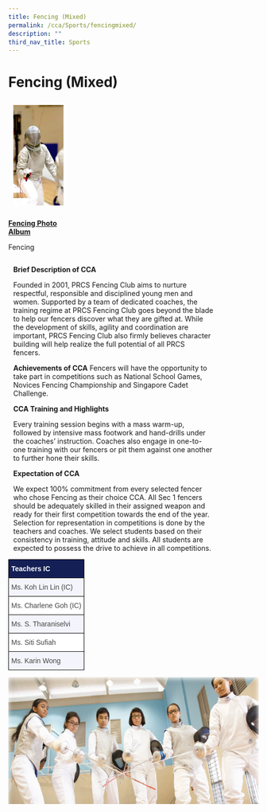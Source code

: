 ```yaml
---
title: Fencing (Mixed)
permalink: /cca/Sports/fencingmixed/
description: ""
third_nav_title: Sports
---
```

<div style="width:100%;"><h1>Fencing (Mixed)</h1></div>

<div style="float:left; width:20%;">
<img src="/images/fencing_1.png" style="width 20%; padding:10px"><p><strong><u>Fencing Photo Album</u></strong></p>
<p>Fencing</p>
</div>

<div style="float:left; width:80%; margin-left:10px;">
<p><strong>Brief Description of CCA</strong></p>
<p>Founded in 2001, PRCS Fencing Club aims to nurture respectful, responsible and disciplined young men and women. Supported by a team of dedicated coaches, the training regime at PRCS Fencing Club goes beyond the blade to help our fencers discover what they are gifted at. While the development of skills, agility and coordination are important, PRCS Fencing Club also firmly believes character building will help realize the full potential of all PRCS fencers.</p>
<strong>Achievements of CCA</strong>
Fencers will have the opportunity to take part in competitions such as National School Games, Novices Fencing Championship and Singapore Cadet Challenge.</p>
<p><strong>CCA Training and Highlights</strong></p>
<p>Every training session begins with a mass warm-up, followed by intensive mass footwork and hand-drills under the coaches&rsquo; instruction. Coaches also engage in one-to-one training with our fencers or pit them against one another to further hone their skills.</p>
<p><strong>Expectation of CCA</strong></p>
<p>We expect 100% commitment from every selected fencer who chose Fencing as their choice CCA. All Sec 1 fencers should be adequately skilled in their assigned weapon and ready for their first competition towards the end of the year. Selection for representation in competitions is done by the teachers and coaches. We select students based on their consistency in training, attitude and skills. All students are expected to possess the drive to achieve in all competitions.
</div>

<div>
<style type="text/css">
.tg  {border-collapse:collapse;border-spacing:0;}
.tg td{border-color:black;border-style:solid;border-width:1px;font-family:Arial, sans-serif;font-size:14px;
  overflow:hidden;padding:10px 5px;word-break:normal;}
.tg th{border-color:black;border-style:solid;border-width:1px;font-family:Arial, sans-serif;font-size:14px;
  font-weight:normal;overflow:hidden;padding:10px 5px;word-break:normal;}
.tg .tg-q5ur{background-color:#141F55;color:#FFF;font-weight:bold;text-align:left;vertical-align:top}
.tg .tg-acva{background-color:#F4F5FC;color:#444;text-align:left;vertical-align:top}
.tg .tg-l7na{background-color:#FFF;color:#444;text-align:left;vertical-align:top}
</style>
<table class="tg">
<thead>
  <tr>
    <th class="tg-q5ur" colspan="5">Teachers IC</th>
  </tr>
</thead>
<tbody>
  <tr>
    <td class="tg-acva" colspan="5">Ms. Koh Lin Lin (IC)</td>
  </tr>
  <tr>
    <td class="tg-l7na" colspan="5">Ms. Charlene Goh (IC)</td>
  </tr>
  <tr>
    <td class="tg-acva" colspan="5">Ms. S. Tharaniselvi</td>
  </tr>
  <tr>
    <td class="tg-l7na" colspan="5">Ms. Siti Sufiah</td>
  </tr>
  <tr>
    <td class="tg-acva" colspan="5">Ms. Karin Wong</td>
  </tr>
</tbody>
</table>
<img src="/images/Fencing.png">
</div>
</div>


	

